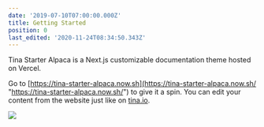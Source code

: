 ```yaml
---
date: '2019-07-10T07:00:00.000Z'
title: Getting Started
position: 0
last_edited: '2020-11-24T08:34:50.343Z'
---
```

Tina Starter Alpaca is a Next.js customizable documentation theme hosted on Vercel.

Go to [https://tina-starter-alpaca.now.sh](https://tina-starter-alpaca.now.sh/ "https://tina-starter-alpaca.now.sh/") to give it a spin. You can edit your content from the website just like on [tina.io](https://tina.io).

![](/images/notebook.jpg)